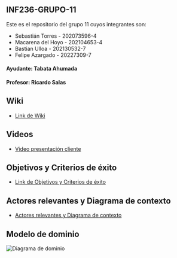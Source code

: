 ## INF236-GRUPO-11

Este es el repositorio del grupo 11 cuyos integrantes son:

* Sebastián Torres - 202073596-4
* Macarena del Hoyo - 202104653-4
* Bastian Ulloa - 202130532-7
* Felipe Azargado - 20227309-7

#### Ayudante: Tabata Ahumada
#### Profesor: Ricardo Salas

## Wiki

* [Link de Wiki](https://github.com/SebaUSM/hito-1/wiki)

## Videos

* [Video presentación cliente](https://www.youtube.com/watch?v=abJau21SDIk)

## Objetivos y Criterios de éxito

* [Link de Objetivos y Criterios de éxito](https://github.com/SebaUSM/GRUPO11-2024-PROYINF/wiki/Objetivos-y-Criterios-de-%C3%A9xito)

## Actores relevantes y Diagrama de contexto
* [Actores relevantes y Diagrama de contexto](https://github.com/SebaUSM/GRUPO11-2024-PROYINF/wiki/Actores-relevantes-y-Diagrama-de-contexto)

## Modelo de dominio

![Diagrama de dominio](https://github.com/user-attachments/assets/e799ee40-6c04-4181-b1ba-3c803c8553f2)

